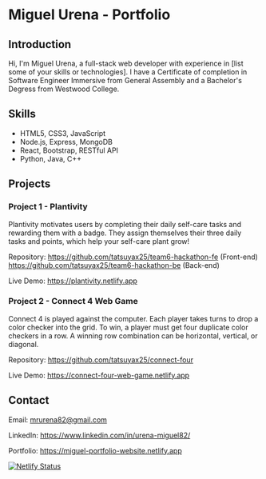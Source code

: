 # Miguel Urena - Portfolio

## Introduction

Hi, I'm Miguel Urena, a full-stack web developer with experience in [list some of your skills or technologies]. I have a Certificate of completion in Software Engineer Immersive from General Assembly and a Bachelor's Degress from Westwood College.

## Skills

- HTML5, CSS3, JavaScript
- Node.js, Express, MongoDB
- React, Bootstrap, RESTful API
- Python, Java, C++

## Projects

### Project 1 - Plantivity

Plantivity motivates users by completing their daily self-care tasks and rewarding them with a badge. They assign themselves their three daily tasks and points, which help your self-care plant grow!

Repository: https://github.com/tatsuyax25/team6-hackathon-fe (Front-end)
            https://github.com/tatsuyax25/team6-hackathon-be (Back-end) 

Live Demo: https://plantivity.netlify.app

### Project 2 - Connect 4 Web Game

Connect 4 is played against the computer. Each player takes turns to drop a color checker into the grid. To win, a player must get four duplicate color checkers in a row. A winning row combination can be horizontal, vertical, or diagonal.

Repository: https://github.com/tatsuyax25/connect-four

Live Demo: https://connect-four-web-game.netlify.app

## Contact

Email: mrurena82@gmail.com

LinkedIn: https://www.linkedin.com/in/urena-miguel82/

Portfolio: https://miguel-portfolio-website.netlify.app

[![Netlify Status](https://api.netlify.com/api/v1/badges/301fa5cd-7694-42e1-a78e-172d85e37590/deploy-status)](https://app.netlify.com/sites/miguel-portfolio-website/deploys)